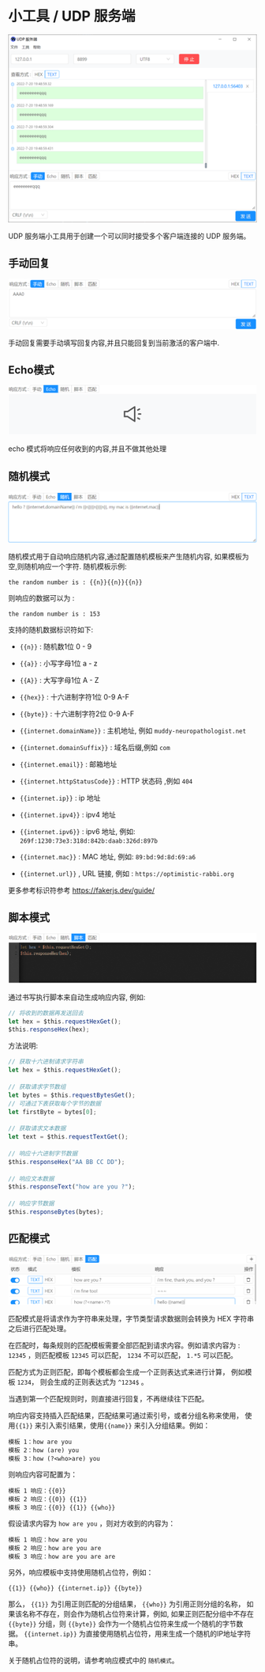 # 小工具 / UDP 服务端

![Bittly 小工具 UDP 服务端](res/2022072019492401.png)

UDP 服务端小工具用于创建一个可以同时接受多个客户端连接的 UDP 服务端。



## 手动回复

![Bittly 小工具 UDP 服务端 手动回复](res/2022072016585201.png)

手动回复需要手动填写回复内容,并且只能回复到当前激活的客户端中.



## Echo模式

![Bittly 小工具 UDP 服务端 ECHO回复](res/2022072016593001.png)

echo 模式将响应任何收到的内容,并且不做其他处理



## 随机模式

![Bittly 小工具 UDP 服务端 随机回复](res/2022072017005901.png)

随机模式用于自动响应随机内容,通过配置随机模板来产生随机内容, 如果模板为空,则随机响应一个字符. 随机模板示例:

```
the random number is : {{n}}{{n}}{{n}}
```

则响应的数据可以为 :

```
the random number is : 153
```

支持的随机数据标识符如下:

- `{{n}}` : 随机数1位 0 - 9 
- `{{a}}` : 小写字母1位 a - z 
- `{{A}}` : 大写字母1位 A - Z

-  `{{hex}}` : 十六进制字符1位 0-9 A-F
- `{{byte}}` : 十六进制字符2位 0-9 A-F
- `{{internet.domainName}}` : 主机地址, 例如 `muddy-neuropathologist.net`
- `{{internet.domainSuffix}}` : 域名后缀,例如 `com`
- `{{internet.email}}` : 邮箱地址
- `{{internet.httpStatusCode}}` : HTTP 状态码 ,例如 `404`
- `{{internet.ip}}` : ip 地址
- `{{internet.ipv4}}` : ipv4 地址
- `{{internet.ipv6}}` : ipv6 地址, 例如: `269f:1230:73e3:318d:842b:daab:326d:897b`
- `{{internet.mac}}` : MAC 地址, 例如: `89:bd:9d:8d:69:a6`
- `{{internet.url}}` , URL 链接, 例如 : `https://optimistic-rabbi.org`

 更多参考标识符参考 https://fakerjs.dev/guide/

## 脚本模式

![Bittly 小工具 UDP 服务端 脚本回复](res/2022072017013401.png)

通过书写执行脚本来自动生成响应内容, 例如:

```javascript
// 将收到的数据再发送回去
let hex = $this.requestHexGet();
$this.responseHex(hex);
```

方法说明:

```javascript
// 获取十六进制请求字符串
let hex = $this.requestHexGet();

// 获取请求字节数组
let bytes = $this.requestBytesGet();
// 可通过下表获取每个字节的数据
let firstByte = bytes[0];

// 获取请求文本数据
let text = $this.requestTextGet();

// 响应十六进制字节数据
$this.responseHex("AA BB CC DD");

// 响应文本数据
$this.responseText("how are you ?");

// 响应字节数据
$this.responseBytes(bytes);
```



## 匹配模式

![Bittly 小工具 UDP 服务端 匹配回复](res/2022072017032101.png)

匹配模式是将请求作为字符串来处理，字节类型请求数据则会转换为 HEX 字符串之后进行匹配处理。 

在匹配时，每条规则的匹配模板需要全部匹配到请求内容。例如请求内容为 : `12345` ，则匹配模板 `12345` 可以匹配， `1234` 不可以匹配， `1.*5` 可以匹配。

匹配方式为正则匹配，即每个模板都会生成一个正则表达式来进行计算， 例如模板 `1234`， 则会生成的正则表达式为 `^1234$` 。

当遇到第一个匹配规则时，则直接进行回复，不再继续往下匹配。 

响应内容支持插入匹配结果，匹配结果可通过索引号，或者分组名称来使用， 使用`{{1}}` 来引入索引结果，使用`{{name}}` 来引入分组结果。例如：

```
模板 1：how are you
模板 2：how (are) you
模板 3：how (?<who>are) you
```

则响应内容可配置为：

```
模板 1 响应：{{0}}
模板 2 响应：{{0}} {{1}}
模板 3 响应：{{0}} {{1}} {{who}}
```

假设请求内容为 `how are you` ，则对方收到的内容为：

```
模板 1 响应：how are you
模板 2 响应：how are you are
模板 3 响应：how are you are are
```

另外，响应模板中支持使用随机占位符，例如：

```
{{1}} {{who}} {{internet.ip}} {{byte}}
```

那么， `{{1}}` 为引用正则匹配的分组结果， `{{who}}` 为引用正则分组的名称， 如果该名称不存在，则会作为随机占位符来计算，例如, 如果正则匹配分组中不存在 `{{byte}}` 分组，则 `{{byte}}` 会作为一个随机占位符来生成一个随机的字节数据。 `{{internet.ip}}` 为直接使用随机占位符，用来生成一个随机的IP地址字符串。

关于随机占位符的说明，请参考响应模式中的 `随机模式`。